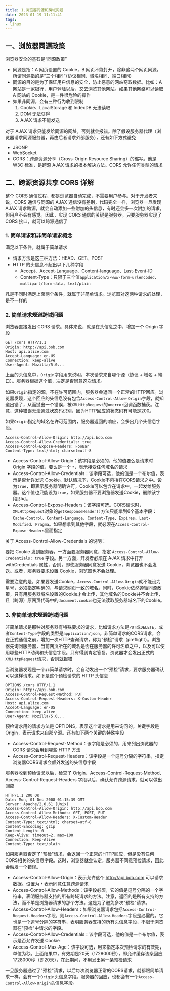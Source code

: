 ```yaml
---
title: 1.浏览器同源和跨域问题
date: 2023-01-19 11:11:41
tags:
- linux
---
```


## 一、浏览器同源政策

浏览器安全的基石是“同源政策”

- 同源是指：A 网页设置的 Cookie，B 网页不能打开，除非这两个网页同源。所谓同源指的是“三个相同“（协议相同、域名相同、端口相同）
- 同源的目的是为了保证用户信息的安全，防止恶意的网站窃取数据。比如：A 网站是一家银行，用户登陆以后，又去浏览其他网站。如果其他网络可以读取 A 网站的 Cookie，是一件很危险的操作
- 如果非同源，会有三种行为收到限制
    1. Cookie、LacalStorage 和 IndexDB 无法读取
    2. DOM 无法获得
    3. AJAX 请求不能发送

对于 AJAX 请求只能发给同源的网址，否则就会报错。除了假设服务器代理（浏览器请求同源服务器，再由后者请求外部服务），还有如下方式避免

- JSONP
- WebSocket
- CORS：跨源资源分享（Cross-Origin Resource Sharing）的缩写。他是 W3C 标准，是跨源 AJAX 请求的根本解决方法。CORS 允许任何类型的请求

## 二、跨源资源共享 CORS 详解

整个 CORS 通信过程，都是浏览器自动完成，不需要用户参与。对于开发者来说，CORS 通信与同源的 AJAX 通信没有差别，代码完全一样，浏览器一旦发现 AJAX 请求跨源，就会自动添加一些附加的头信息，有时还会多一次附加的请求，但用户不会有感觉。因此，实现 CORS 通信的关键是服务器。只要服务器实现了 CORS 接口，就可以跨源通信了

### 1. 简单请求和非简单请求概念

满足以下条件，就属于简单请求

- 请求方法是这三种方法：HEAD、GET、POST
- HTTP 的头信息不超出以下几种字段
    - Accept、Accept-Language、Content-language、Last-Event-ID
    - Content-Type：只限于三个值`application/x-www-form-urlencoded`、`multipart/form-data`、`text/plain`

凡是不同时满足上面两个条件，就属于非简单请求。浏览器对这两种请求的处理，是不一样的

### 2. 简单请求规避跨域问题

浏览器直接发出 CORS 请求。具体来说，就是在头信息之中，增加一个 Origin 字段

```
GET /cors HTTP/1.1
Origin: http://api.bob.com
Host: api.alice.com
Accept-Language: en-US
Connection: keep-alive
User-Agent: Mozilla/5.0...
```

上面的头信息中，`Origin`字段用来说明，本次请求来自哪个源（协议 + 域名 + 端口）。服务器根据这个值，决定是否同意这次请求。

如果`Origin`指定的源，不在许可范围内，服务器会返回一个正常的HTTP回应。浏览器发现，这个回应的头信息没有包含`Access-Control-Allow-Origin`字段，就知道出错了，从而抛出一个错误，被`XMLHttpRequest`的`onerror`回调函数捕获。注意，这种错误无法通过状态码识别，因为HTTP回应的状态码有可能是200。

如果`Origin`指定的域名在许可范围内，服务器返回的响应，会多出几个头信息字段。

```
Access-Control-Allow-Origin: http://api.bob.com
Access-Control-Allow-Credentials: true
Access-Control-Expose-Headers: FooBar
Content-Type: text/html; charset=utf-8
```

- Access-Control-Allow-Origin：该字段是必须的，他的值要么是请求时 Origin 字段的值，要么是一个 `*`，表示接受任何域名的请求
- Access-Control-Allow-Credentials：该字段可选，他的值是一个布尔值，表示是否允许发送 Cookie。默认情况下，Cookie不包括在CORS请求之中。设为`true`，即表示服务器明确许可，Cookie可以包含在请求中，一起发给服务器。这个值也只能设为`true`，如果服务器不要浏览器发送Cookie，删除该字段即可。
- Access-Control-Expose-Headers：该字段可选。CORS请求时，`XMLHttpRequest`对象的`getResponseHeader()`方法只能拿到6个基本字段：`Cache-Control`、`Content-Language`、`Content-Type`、`Expires`、`Last-Modified`、`Pragma`。如果想拿到其他字段，就必须在`Access-Control-Expose-Headers`里面指定

关于 Access-Control-Allow-Credentials 的说明：

要把 Cookie 发到服务器，一方面要服务器同意，指定 `Access-Control-Allow-Credentials: true` 字段。另一方面，开发者必须在 AJAX 请求中打开 withCredentials 属性，否则，即使服务器同意发送 Cookie，浏览器也不会发送。或者，服务器要求设置 Cookie，浏览器也不会处理。

需要注意的是，如果要发送Cookie，`Access-Control-Allow-Origin`就不能设为星号，必须指定明确的、与请求网页一致的域名。同时，Cookie依然遵循同源政策，只有用服务器域名设置的Cookie才会上传，其他域名的Cookie并不会上传，且（跨源）原网页代码中的`document.cookie`也无法读取服务器域名下的Cookie。

### 3. 非简单请求规避跨域问题

非简单请求是那种对服务器有特殊要求的请求，比如请求方法是`PUT`或`DELETE`，或者`Content-Type`字段的类型是`application/json`。非简单请求的CORS请求，会在正式通信之前，增加一次HTTP查询请求，称为"预检"请求（preflight）。浏览器先询问服务器，当前网页所在的域名是否在服务器的许可名单之中，以及可以使用哪些HTTP动词和头信息字段。只有得到肯定答复，浏览器才会发出正式的`XMLHttpRequest`请求，否则就报错

当浏览器发现是一个非简单请求时，会自动发出一个“预检”请求，要求服务器确认可以这样请求。如下是这个预检请求的 HTTP 头信息

```
OPTIONS /cors HTTP/1.1
Origin: http://api.bob.com
Access-Control-Request-Method: PUT
Access-Control-Request-Headers: X-Custom-Header
Host: api.alice.com
Accept-Language: en-US
Connection: keep-alive
User-Agent: Mozilla/5.0...
```

预检请求用的请求方法是 OPTIONS，表示这个请求是用来询问的。关键字段是 Origin，表示请求来自那个源。还有如下两个关键的特殊字段

- Access-Control-Request-Method：该字段是必须的，用来列出浏览器的 CORS 请求会用到哪些 HTTP 方法
- Access-Control-Request-Headers：该字段是一个逗号分隔的字符串，指定浏览器CORS请求会额外发送的头信息字段

服务器收到预检请求以后，检查了 Origin、Access-Control-Request-Method、Access-Control-Request-Headers 字段以后，确认允许跨源请求，就可以做出回应

```
HTTP/1.1 200 OK
Date: Mon, 01 Dec 2008 01:15:39 GMT
Server: Apache/2.0.61 (Unix)
Access-Control-Allow-Origin: http://api.bob.com
Access-Control-Allow-Methods: GET, POST, PUT
Access-Control-Allow-Headers: X-Custom-Header
Content-Type: text/html; charset=utf-8
Content-Encoding: gzip
Content-Length: 0
Keep-Alive: timeout=2, max=100
Connection: Keep-Alive
Content-Type: text/plain
```

如果服务器否定了"预检"请求，会返回一个正常的HTTP回应，但是没有任何CORS相关的头信息字段。这时，浏览器就会认定，服务器不同意预检请求，因此会触发一个错误。

- Access-Control-Allow-Origin：表示允许这个 http://api.bob.com 可以请求数据。设置为 `*` 表示同意任意跨源请求
- Access-Control-Allow-Methods：该字段必须，它的值是逗号分隔的一个字符串，表明服务器支持的所有跨域请求的方法。注意，返回的是所有支持的方法，而不单是浏览器请求的那个方法。这是为了避免多次"预检"请求。
- Access-Control-Allow-Headers：如果浏览器请求包括`Access-Control-Request-Headers`字段，则`Access-Control-Allow-Headers`字段是必需的。它也是一个逗号分隔的字符串，表明服务器支持的所有头信息字段，不限于浏览器在"预检"中请求的字段。
- Access-Control-Allow-Credentials：该字段可选，他的值是一个布尔值，表示是否允许发送 Cookie
- Access-Control-Max-Age：该字段可选，用来指定本次预检请求的有效期，单位为秒。上面结果中，有效期是20天（1728000秒），即允许缓存该条回应1728000秒（即20天），在此期间，不用发出另一条预检请求

一旦服务器通过了"预检"请求，以后每次浏览器正常的CORS请求，就都跟简单请求一样，会有一个`Origin`头信息字段。服务器的回应，也都会有一个`Access-Control-Allow-Origin`头信息字段。



